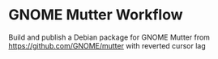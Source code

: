 # GNOME Mutter Workflow
Build and publish a Debian package for GNOME Mutter from https://github.com/GNOME/mutter with reverted cursor lag
